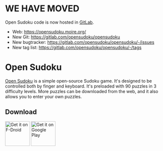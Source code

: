# WE HAVE MOVED

Open Sudoku code is now hosted in [GitLab][opensudoku].

- Web: https://opensudoku.moire.org/
- New Git: https://gitlab.com/opensudoku/opensudoku
- New bugtracker: https://gitlab.com/opensudoku/opensudoku/-/issues
- New tag list: https://gitlab.com/opensudoku/opensudoku/-/tags

[opensudoku]: https://gitlab.com/opensudoku/opensudoku

# Open Sudoku

[Open Sudoku](https://opensudoku.moire.org/) is a simple open-source Sudoku game.
It's designed to be controlled both by finger and keyboard.
It's preloaded with 90 puzzles in 3 difficulty levels.
More puzzles can be downloaded from the web, and it also allows you to enter your own puzzles.

## Download

[<img src="https://fdroid.gitlab.io/artwork/badge/get-it-on.png"
      alt="Get it on F-Droid"
      height="80">](https://f-droid.org/packages/org.moire.opensudoku/)
[<img src="https://play.google.com/intl/en_us/badges/images/generic/en_badge_web_generic.png"
      alt="Get it on Google Play"
      height="80">](https://play.google.com/store/apps/details?id=org.moire.opensudoku)
